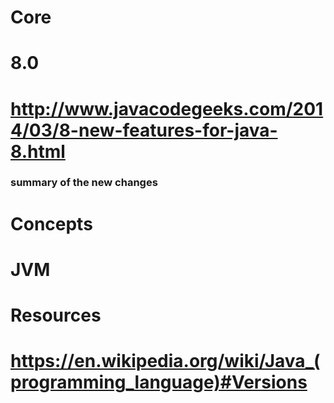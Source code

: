 # Core
# 8.0
# http://www.javacodegeeks.com/2014/03/8-new-features-for-java-8.html
### summary of the new changes
# Concepts
# JVM
# Resources
# https://en.wikipedia.org/wiki/Java_(programming_language)#Versions
